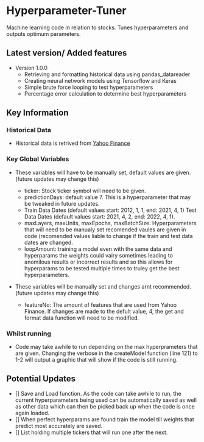 # Hyperparameter-Tuner

Machine learning code in relation to stocks. Tunes hyperparameters and outputs optimum parameters.

## Latest version/ Added features

- Version 1.0.0
  - Retrieving and formatting historical data using pandas_datareader
  - Creating neural network models using Tensorflow and Keras
  - Simple brute force looping to test hyperparameters
  - Percentage error calculation to determine best hyperparameters

## Key Information

### Historical Data

- Historical data is retrived from [Yahoo Finance](https://uk.finance.yahoo.com/)

### Key Global Variables

- These variables will have to be manually set, default values are given. (future updates may change this)
  - ticker: Stock ticker symbol will need to be given.
  - predictionDays: default value 7. This is a hyperparameter that may be tweaked in future updates.
  - Train Data Dates (default values start: 2012, 1, 1, end: 2021, 4, 1) Test Data Dates (default values start: 2021, 4, 2,     end: 2022, 4, 1).
  - maxLayers, maxUnits, maxEpochs, maxBatchSize. Hyperparameters that will need to be manualy set recomended vaules are       given in code (recomended values liable to change if the train and test data dates are changed.
  - loopAmount: training a model even with the same data and hyperparams the weights could vairy sometimes leading to           anomilous results or incorrect results and so this allows for hyperparams to be tested multiple times to truley get the       best hyperparameters.

- These variables will be manually set and changes arnt recommended. (future updates may change this)
  - featureNo: The amount of features that are used from Yahoo Finance. If changes are made to the defult value, 4, the get     and format data function will need to be modified. 

### Whilst running

- Code may take awhile to run depending on the max hyperprameters that are given. Changing the verbose in the createModel function (line 121) to 1-2 will output a graphic that will show if the code is still running.

## Potential Updates

- [] Save and Load function. As the code can take awhile to run, the current hyperparameters being used can be automatically saved as well as other data which can then be picked back up when the code is once again loaded.
- [] When perfect hyperparams are found train the model till weights that predict most accurately are saved.
- [] List holding multiple tickers that will run one after the next.







